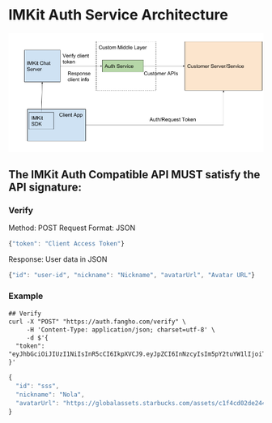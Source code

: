# IMKit Auth Service Architecture

![Architecture](Auth2.1.png)

## The IMKit Auth Compatible API MUST satisfy the API signature:
### Verify
Method: POST
Request Format: JSON
```javascript
{"token": "Client Access Token"}
```
Response: User data in JSON
```javascript
{"id": "user-id", "nickname": "Nickname", "avatarUrl", "Avatar URL"}
```

### Example
```
## Verify
curl -X "POST" "https://auth.fangho.com/verify" \
     -H 'Content-Type: application/json; charset=utf-8' \
     -d $'{
  "token": "eyJhbGciOiJIUzI1NiIsInR5cCI6IkpXVCJ9.eyJpZCI6InNzcyIsIm5pY2tuYW1lIjoiTm9sYSIsImF2YXRhclVybCI6Imh0dHBzOi8vZ2xvYmFsYXNzZXRzLnN0YXJidWNrcy5jb20vYXNzZXRzL2MxZjRjZDAyZGUyNDQ4M2ViODZjNjk2NDAxYWQ0MjEzLmpwZyIsImV4cCI6MTU1NDM5MDg4NywiaWF0IjoxNTU0MzA0NDg3fQ.cnhdb0s37SZ5jS3jdL1DB78xdoZBQhfV_V1hpGUJbjs"
}'
```

```javascript
{
  "id": "sss",
  "nickname": "Nola",
  "avatarUrl": "https://globalassets.starbucks.com/assets/c1f4cd02de24483eb86c696401ad4213.jpg",
}

```
